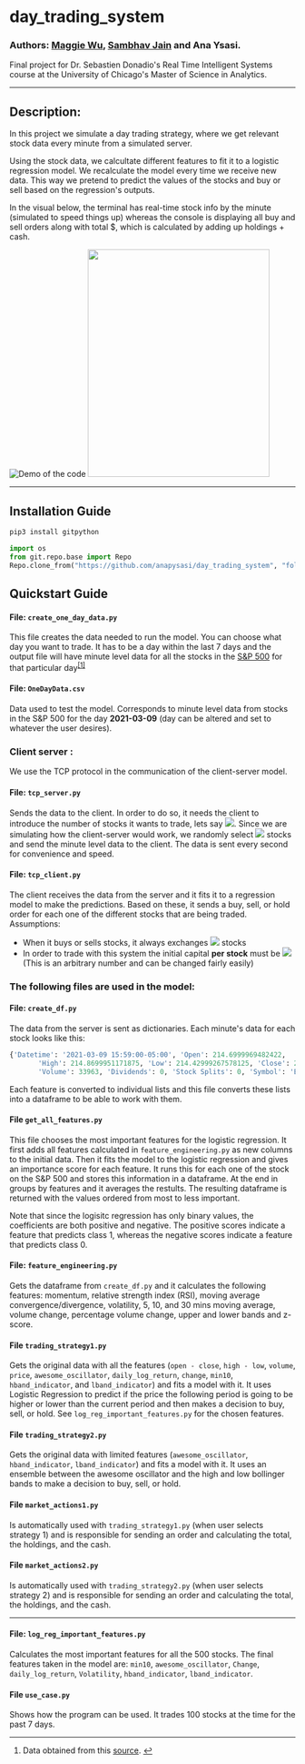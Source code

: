 # day_trading_system

### Authors: [Maggie Wu](https://github.com/MaggieWoo2), [Sambhav Jain](https://github.com/sambhavjain3211) and Ana Ysasi.

Final project for Dr. Sebastien Donadio's Real Time Intelligent Systems course at the University of Chicago's Master of Science in Analytics.

---

## Description:

In this project we simulate a day trading strategy, where we get relevant stock data every minute from a simulated server.

Using the stock data, we calcultate different features to fit it to a logistic regression model. We recalculate the model every time we receive new data. This way we pretend to predict the values of the stocks and buy or sell based on the regression's outputs.

In the visual below, the terminal has real-time stock info by the minute (simulated to speed things up) whereas the console is displaying all buy and sell orders along with total $, which is calculated by adding up holdings + cash. 

![Demo of the code](https://github.com/anapysasi/day_trading_system/blob/main/DEMO.gif)
<img src="https://github.com/anapysasi/day_trading_system/blob/main/result_sample.png" width="320" height="400">

---

## Installation Guide

```python
pip3 install gitpython

import os
from git.repo.base import Repo
Repo.clone_from("https://github.com/anapysasi/day_trading_system", "folderToSave")
```

## Quickstart Guide

#### File: `create_one_day_data.py`

This file creates the data needed to run the model. You can choose what day you want to trade. It has to be a day within the last 7 days and the output file will have minute level data for all the stocks in the [S&P 500](https://github.com/anapysasi/day_trading_system/blob/main/SPY500.xlsx) for that particular day<sup class="footnote-ref"><a href="#fn1" id="fnref1">[1]</a></sup>

#### File: `OneDayData.csv`

Data used to test the model. Corresponds to minute level data from stocks in the S&P 500 for the day **2021-03-09** (day can be altered and set to whatever the user desires).

### Client server :

We use the TCP protocol in the communication of the client-server model. 

#### File: `tcp_server.py`

Sends the data to the client. In order to do so, it needs the client to introduce the number of stocks it wants to trade, lets say <img src="https://render.githubusercontent.com/render/math?math=n">. Since we are simulating how the client-server would work, we randomly select <img src="https://render.githubusercontent.com/render/math?math=n"> stocks and send the minute level data to the client. The data is sent every second for convenience and speed.

#### File: `tcp_client.py`

The client receives the data from the server and it fits it to a regression model to make the predictions. Based on these, it sends a buy, sell, or hold order for each one of the different stocks that are being traded. Assumptions:

* When it buys or sells stocks, it always exchanges <img src="https://render.githubusercontent.com/render/math?math=10"> stocks
* In order to trade with this system the initial capital **per stock** must be <img src="https://render.githubusercontent.com/render/math?math=\$100,000"> (This is an arbitrary number and can be changed fairly easily)

### The following files are used in the model:

#### File: `create_df.py`

The data from the server is sent as dictionaries. Each minute's data for each stock looks like this:

```python
{'Datetime': '2021-03-09 15:59:00-05:00', 'Open': 214.6999969482422, 
       'High': 214.8699951171875, 'Low': 214.42999267578125, 'Close': 214.42999267578125,
       'Volume': 33963, 'Dividends': 0, 'Stock Splits': 0, 'Symbol': 'ECL'}
```

Each feature is converted to individual lists and this file converts these lists into a dataframe to be able to work with them.

#### File `get_all_features.py`

This file chooses the most important features for the logistic regression. It first adds all features calculated in `feature_engineering.py` as new columns to the initial data. Then it fits the model to the logistic regression and gives an importance score for each feature. It runs this for each one of the stock on the S&P 500 and stores this information in a dataframe. At the end in groups by features and it averages the restults. The resulting dataframe is returned with the values ordered from most to less important.

Note that since the logisitc regression has only binary values, the coefficients are both positive and negative. The positive scores indicate a feature that predicts class 1, whereas the negative scores indicate a feature that predicts class 0.

#### File: `feature_engineering.py`

Gets the dataframe from `create_df.py` and it calculates the following features: momentum, relative strength index (RSI), moving average convergence/divergence, volatility, 5, 10, and 30 mins moving average, volume change, percentage volume change, upper and lower bands and z-score.

#### File `trading_strategy1.py`

Gets the original data with all the features (`open - close`, `high - low`, `volume`, `price`, `awesome_oscillator`, `daily_log_return`, `change`, `min10`, `hband_indicator`, and `lband_indicator`) and fits a model with it. It uses Logistic Regression to predict if the price the following period is going to be higher or lower than the current period and then makes a decision to buy, sell, or hold. See `log_reg_important_features.py` for the chosen features. 

#### File `trading_strategy2.py`

Gets the original data with limited features (`awesome_oscillator`, `hband_indicator`, `lband_indicator`) and fits a model with it. It uses an ensemble between the awesome oscillator and the high and low bollinger bands to make a decision to buy, sell, or hold. 

#### File `market_actions1.py`

Is automatically used with `trading_strategy1.py` (when user selects strategy 1) and is responsible for sending an order and calculating the total, the holdings, and the cash.

#### File `market_actions2.py`

Is automatically used with `trading_strategy2.py` (when user selects strategy 2) and is responsible for sending an order and calculating the total, the holdings, and the cash.

---

#### File: `log_reg_important_features.py`

Calculates the most important features for all the 500 stocks. The final features taken in the model are: `min10`, `awesome_oscillator`, `Change`, `daily_log_return`, `Volatility`, `hband_indicator`, `lband_indicator`.

#### File `use_case.py`

Shows how the program can be used. It trades 100 stocks at the time for the past 7 days.


<hr class="footnotes-sep">
<section class="footnotes">
<ol class="footnotes-list">
<li id="fn1"  class="footnote-item"><p>Data obtained from this <a href="https://www.slickcharts.com/sp500" title="Title">source</a>. <a href="#fnref1" class="footnote-backref">↩</a></p>
</li>
